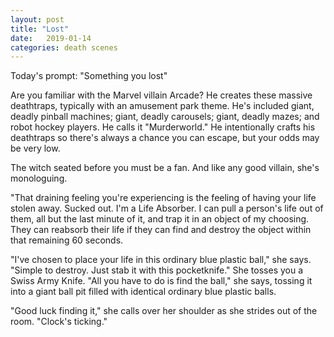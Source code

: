 ```yaml
---
layout: post
title: "Lost"
date:   2019-01-14
categories: death scenes
---
```

Today's prompt: "Something you lost"

Are you familiar with the Marvel villain Arcade? He creates these massive deathtraps, typically with an amusement park theme. He's included giant, deadly pinball machines; giant, deadly carousels; giant, deadly mazes; and robot hockey players. He calls it "Murderworld." He intentionally crafts his deathtraps so there's always a chance you can escape, but your odds may be very low.

The witch seated before you must be a fan. And like any good villain, she's monologuing. 

"That draining feeling you're experiencing is the feeling of having your life stolen away. Sucked out. I'm a Life Absorber. I can pull a person's life out of them, all but the last minute of it, and trap it in an object of my choosing. They can reabsorb their life if they can find and destroy the object within that remaining 60 seconds.

"I've chosen to place your life in this ordinary blue plastic ball," she says. "Simple to destroy. Just stab it with this pocketknife." She tosses you a Swiss Army Knife. "All you have to do is find the ball," she says, tossing it into a giant ball pit filled with identical ordinary blue plastic balls.

"Good luck finding it," she calls over her shoulder as she strides out of the room. "Clock's ticking."
